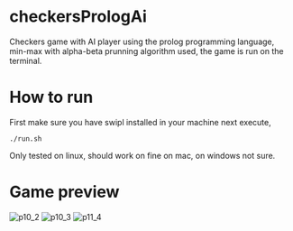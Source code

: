 # checkersPrologAi
Checkers game with AI player using the prolog programming language, min-max with alpha-beta prunning algorithm used, the game is run on the terminal.

# How to run

First make sure you have swipl installed in your machine next execute,
```console
./run.sh
```
Only tested on linux, should work on fine on mac, on windows not sure.

# Game preview

![p10_2](https://user-images.githubusercontent.com/71783901/191764808-0a60833d-b70b-46c0-a0ef-17c6ee36b1a3.png)
![p10_3](https://user-images.githubusercontent.com/71783901/191764820-a8a79d65-9f72-47e1-bbb3-e7e2011dc55f.png)
![p11_4](https://user-images.githubusercontent.com/71783901/191764822-907fb584-c917-4433-8056-12b06a2bc1dc.png)


